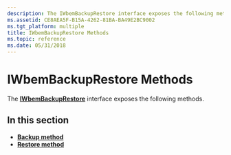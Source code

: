 ```yaml
---
description: The IWbemBackupRestore interface exposes the following methods.
ms.assetid: CE8AEA5F-B15A-4262-81BA-BA49E2BC9002
ms.tgt_platform: multiple
title: IWbemBackupRestore Methods
ms.topic: reference
ms.date: 05/31/2018
---
```


# IWbemBackupRestore Methods

The [**IWbemBackupRestore**](/windows/desktop/api/Wbemcli/nn-wbemcli-iwbembackuprestore) interface exposes the following methods.

## In this section

-   [**Backup method**](/windows/desktop/api/Wbemcli/nf-wbemcli-iwbembackuprestore-backup)
-   [**Restore method**](/windows/desktop/api/Wbemcli/nf-wbemcli-iwbembackuprestore-restore)

 

 



